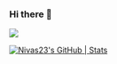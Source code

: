 ### Hi there 👋

<!--
**Nivas23/Nivas23** is a ✨ _special_ ✨ repository because its `README.md` (this file) appears on your GitHub profile.

Here are some ideas to get you started:

- 🔭 I’m currently working on ...
- 🌱 I’m currently learning ...
- 👯 I’m looking to collaborate on ...
- 🤔 I’m looking for help with ...
- 💬 Ask me about ...
- 📫 How to reach me: ...
- 😄 Pronouns: ...
- ⚡ Fun fact: ...
-->
![](https://komarev.com/ghpvc/?username=Nivas23)

[![Nivas23's GitHub | Stats](https://stats.quine.sh/Nivas23/github?theme=dark)](https://quine.sh?utm_source=widgets&utm_campaign=Nivas23)
